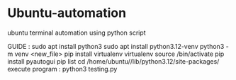 # Ubuntu-automation
ubuntu terminal automation using python script

GUIDE :
sudo apt install python3
sudo apt install python3.12-venv
python3 -m venv <new_file>
pip install virtualenv virtualenv <fileName>
source <fileName>/bin/activate
pip install pyautogui
pip list
cd /home/ubuntu/<fileName>/lib/python3.12/site-packages/<myPrograms>
execute program : python3 testing.py